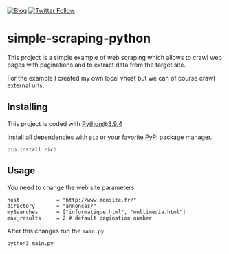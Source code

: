 [![Blog](https://img.shields.io/badge/blog%20news-yellowgreen)](https://www.julienkrier.fr/)
[![Twitter Follow](https://img.shields.io/twitter/follow/julienkrier?style=social)](https://twitter.com/julienkrier)


# simple-scraping-python

This project is a simple example of web scraping which allows to crawl web pages with paginations and to extract data from the target site.

For the example I created my own local vhost but we can of course crawl external urls.

## Installing

This project is coded with Python@3.9.4

Install all dependencies with `pip` or your favorite PyPi package manager.

```
pip install rich
```


## Usage

You need to change the web site parameters

```
host            = "http://www.monsite.fr/"
directory       = "annonces/"
mySearches      = ["informatique.html", "multimedia.html"]
max_results     = 2 # default pagination number
```


After this changes run the `main.py`

```
python3 main.py
```
